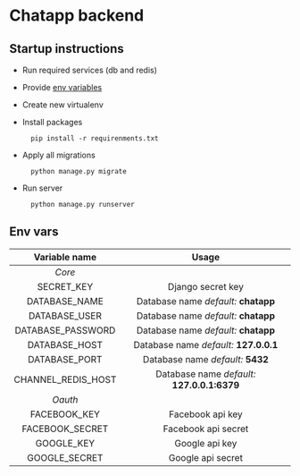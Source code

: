 # Chatapp backend

## Startup instructions


- Run required services (db and redis)
- Provide [env variables](#env-vars)
- Create new virtualenv
- Install packages 

        pip install -r requirenments.txt
- Apply all migrations 

        python manage.py migrate
        
- Run server 

        python manage.py runserver


## Env vars

| Variable name | Usage | 
| :---: | :---: |
| *Core* |
| SECRET_KEY | Django secret key | 
| DATABASE_NAME | Database name *default:* **chatapp** | 
| DATABASE_USER | Database name *default:* **chatapp** | 
| DATABASE_PASSWORD | Database name *default:* **chatapp** | 
| DATABASE_HOST | Database name *default:* **127.0.0.1** | 
| DATABASE_PORT | Database name *default:* **5432** | 
| CHANNEL_REDIS_HOST | Database name *default:* **127.0.0.1:6379** | 
| *Oauth* |
| FACEBOOK_KEY | Facebook api key | 
| FACEBOOK_SECRET | Facebook api secret | 
| GOOGLE_KEY | Google api key | 
| GOOGLE_SECRET | Google api secret | 
